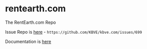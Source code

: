 # rentearth.com

The RentEarth.com Repo

Issue Repo is [here](https://github.com/KBVE/kbve.com/issues/699) - `https://github.com/KBVE/kbve.com/issues/699`

Documentation is [here](https://kbve.com/project/rentearth/)